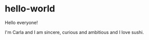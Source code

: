 # hello-world

Hello everyone!

I'm Carla and I am sincere, curious and ambitious and I love sushi.
